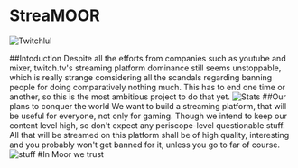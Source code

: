# StreaMOOR
![Twitchlul](https://raw.githubusercontent.com/Mita57/learning_stuff_myself/master/Java/Coolthing/src/twitchded.png)

##Intoduction
Despite all the efforts from companies such as youtube and mixer, twitch.tv's streaming platform dominance still seems unstoppable, which is really strange comsidering all the scandals regarding banning people for doing comparatively nothing much. 
This has to end one time or another, so this is the most ambitious project to do that yet. 
![Stats](https://www.google.com/url?sa=i&source=images&cd=&ved=2ahUKEwjN6tmC5u7kAhUDcZoKHQ5yCp8QjRx6BAgBEAQ&url=https%3A%2F%2Fwww.neowin.net%2Fnews%2Ftwitch-falls-and-youtube-grows-but-amazons-platform-is-still-the-king-of-live-streaming%2F&psig=AOvVaw1QMrgE3pFlJrMhw41cpnWm&ust=1569597855182838)
##Our plans to conquer the world
We want to build a streaming platform, that will be useful for everyone, not only for gaming.
Though we intend to keep our content level high, so don't expect any periscope-level questionable stuff.
All that will be streamed on this platform shall be of high quality, interesting and you probably won't get banned for it, unless you go to far of course.
![stuff](https://raw.githubusercontent.com/Mita57/learning_stuff_myself/master/Java/Coolthing/src/thingsToDo.jpg)
#In Moor we trust
